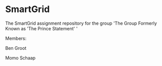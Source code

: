 # SmartGrid
The SmartGrid assignment repository for the group 'The Group Formerly Known as 'The Prince Statement' '

Members:

Ben Groot

Momo Schaap
